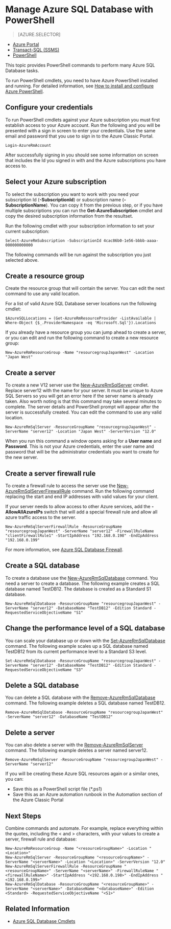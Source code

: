 <properties 
	pageTitle="Manage Azure SQL Database with PowerShell" 
	description="Azure SQL Database Manage with PowerShell." 
	services="sql-database" 
	documentationCenter="" 
	authors="stevestein" 
	manager="jhubbard" 
	editor="monicar"/>

<tags 
	ms.service="sql-database" 
	ms.workload="data-management" 
	ms.tgt_pltfrm="na" 
	ms.devlang="na" 
	ms.topic="article" 
	ms.date="02/23/2016" 
	ms.author="sstein"/>

# Manage Azure SQL Database with PowerShell


> [AZURE.SELECTOR]
- [Azure Portal](sql-database-manage-portal.md)
- [Transact-SQL (SSMS)](sql-database-manage-azure-ssms.md)
- [PowerShell](sql-database-command-line-tools.md)

This topic provides PowerShell commands to perform many Azure SQL Database tasks.


To run PowerShell cmdlets, you need to have Azure PowerShell installed and running. For detailed information, see [How to install and configure Azure PowerShell](../powershell-install-configure.md).



## Configure your credentials

To run PowerShell cmdlets against your Azure subscription you must first establish access to your Azure account. Run the following and you will be presented with a sign in screen to enter your credentials. Use the same email and password that you use to sign in to the Azure Classic Portal.

	Login-AzureRmAccount

After successfully signing in you should see some information on screen that includes the Id you signed in with and the Azure subscriptions you have access to.


## Select your Azure subscription

To select the subscription you want to work with you need your subscription Id (**-SubscriptionId**) or subscription name (**-SubscriptionName**). You can copy it from the previous step, or if you have multiple subscriptions you can run the **Get-AzureSubscription** cmdlet and copy the desired subscription information from the resultset.

Run the following cmdlet with your subscription information to set your current subscription:

	Select-AzureRmSubscription -SubscriptionId 4cac86b0-1e56-bbbb-aaaa-000000000000

The following commands will be run against the subscription you just selected above.

## Create a resource group

Create the resource group that will contain the server. You can edit the next command to use any valid location. 

For a list of valid Azure SQL Database server locations run the following cmdlet:

	$AzureSQLLocations = (Get-AzureRmResourceProvider -ListAvailable | Where-Object {$_.ProviderNamespace -eq 'Microsoft.Sql'}).Locations

If you already have a resource group you can jump ahead to create a server, or you can edit and run the following command to create a new resource group:

	New-AzureRmResourceGroup -Name "resourcegroupJapanWest" -Location "Japan West"

## Create a server 

To create a new V12 server use the [New-AzureRmSqlServer](https://msdn.microsoft.com/library/azure/mt603715.aspx) cmdlet. Replace server12 with the name for your server. It must be unique to Azure SQL Servers so you will get an error here if the server name is already taken. Also worth noting is that this command may take several minutes to complete. The server details and PowerShell prompt will appear after the server is successfully created. You can edit the  command to use any valid location.

	New-AzureRmSqlServer -ResourceGroupName "resourcegroupJapanWest" -ServerName "server12" -Location "Japan West" -ServerVersion "12.0"

When you run this command a window opens asking for a **User name** and **Password**. This is  not your Azure credentials, enter the user name and password that will be the administrator credentials you want to create for the new server.

## Create a server firewall rule

To create a firewall rule to access the server use the [New-AzureRmSqlServerFirewallRule](https://msdn.microsoft.com/library/azure/mt603860.aspx) command. Run the following command replacing the start and end IP addresses with valid values for your client.

If your server needs to allow access to other Azure services, add the **-AllowAllAzureIPs** switch that will add a special firewall rule and allow all azure traffic access to the server.

	New-AzureRmSqlServerFirewallRule -ResourceGroupName "resourcegroupJapanWest" -ServerName "server12" -FirewallRuleName "clientFirewallRule1" -StartIpAddress "192.168.0.198" -EndIpAddress "192.168.0.199"

For more information, see [Azure SQL Database Firewall](https://msdn.microsoft.com/library/azure/ee621782.aspx).

## Create a SQL database

To create a database use the [New-AzureRmSqlDatabase](https://msdn.microsoft.com/library/azure/mt619339.aspx) command. You need a server to create a database. The following example creates a SQL database named TestDB12. The database is created as a Standard S1 database.

	New-AzureRmSqlDatabase -ResourceGroupName "resourcegroupJapanWest" -ServerName "server12" -DatabaseName "TestDB12" -Edition Standard -RequestedServiceObjectiveName "S1"


## Change the performance level of a SQL database

You can scale your database up or down with the [Set-AzureRmSqlDatabase](https://msdn.microsoft.com/library/azure/mt619433.aspx) command. The following example scales up a SQL database named TestDB12 from its current performance level to a Standard S3 level.

	Set-AzureRmSqlDatabase -ResourceGroupName "resourcegroupJapanWest" -ServerName "server12" -DatabaseName "TestDB12" -Edition Standard -RequestedServiceObjectiveName "S3"


## Delete a SQL database

You can delete a SQL database with the [Remove-AzureRmSqlDatabase](https://msdn.microsoft.com/library/azure/mt619368.aspx) command. The following example deletes a SQL database named TestDB12.

	Remove-AzureRmSqlDatabase -ResourceGroupName "resourcegroupJapanWest" -ServerName "server12" -DatabaseName "TestDB12"

## Delete a server

You can also delete a server with the [Remove-AzureRmSqlServer](https://msdn.microsoft.com/library/azure/mt603488.aspx) command. The following example deletes a server named server12.

	Remove-AzureRmSqlServer -ResourceGroupName "resourcegroupJapanWest" -ServerName "server12"



If you will be creating these Azure SQL resources again or a similar ones, you can: 

- Save this as a PowerShell script file (*.ps1)
- Save this as an Azure automation runbook in the Automation section of the Azure Classic Portal 

## Next Steps

Combine commands and automate. For example, replace everything within the quotes, including the < and > characters, with your values to create a server, firewall rule and database:


    New-AzureRmResourceGroup -Name "<resourceGroupName>" -Location "<Location>"
    New-AzureRmSqlServer -ResourceGroupName "<resourceGroupName>" -ServerName "<serverName>" -Location "<Location>" -ServerVersion "12.0"
    New-AzureRmSqlServerFirewallRule -ResourceGroupName "<resourceGroupName>" -ServerName "<serverName>" -FirewallRuleName "<firewallRuleName>" -StartIpAddress "<192.168.0.198>" -EndIpAddress "<192.168.0.199>"
    New-AzureRmSqlDatabase -ResourceGroupName "<resourceGroupName>" -ServerName "<serverName>" -DatabaseName "<databaseName>" -Edition <Standard> -RequestedServiceObjectiveName "<S1>"

## Related Information

- [Azure SQL Database Cmdlets](https://msdn.microsoft.com/library/azure/mt574084.aspx)